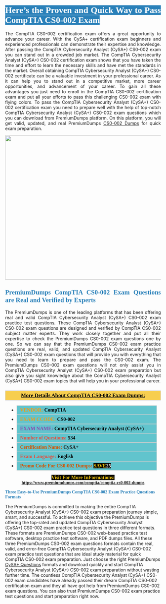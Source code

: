 <h1 style="text-align: justify;"><span style="color:#ffffff;"><span style="font-family:Georgia,serif;"><strong><span style="background-color:#2980b9;">Here’s the Proven and Quick Way to Pass CompTIA CS0-002 Exam</span></strong></span></span></h1>

<p style="text-align: justify;">The CompTIA CS0-002 certification exam offers a great opportunity to advance your career. With the CySA+ certification exam beginners and experienced professionals can demonstrate their expertise and knowledge. After passing the CompTIA Cybersecurity Analyst (CySA+) CS0-002 exam you can stand out in a crowded job market. The CompTIA Cybersecurity Analyst (CySA+) CS0-002 certification exam shows that you have taken the time and effort to learn the necessary skills and have met the standards in the market. Overall obtaining CompTIA Cybersecurity Analyst (CySA+) CS0-002 certificate can be a valuable investment in your professional career. As it can help you to stand out in a competitive market, more career opportunities, and advancement of your career. To gain all these advantages you just need to enroll in the CompTIA CS0-002 certification exam and put all your efforts to pass this challenging CS0-002 exam with flying colors. To pass the CompTIA Cybersecurity Analyst (CySA+) CS0-002 certification exam you need to prepare well with the help of top-notch CompTIA Cybersecurity Analyst (CySA+) CS0-002 exam questions which you can download from PremiumDumps platform. On this platform, you will get valid, updated, and real PremiumDumps <a href="https://www.premiumdumps.com/comptia/comptia-cs0-002-dumps">CS0-002 Dumps</a> for quick exam preparation.</p>

<p style="text-align: center;"><a href="https://www.premiumdumps.com/comptia/comptia-cs0-002-dumps"><img alt="" src="https://i.imgur.com/KJGzbJ2.jpeg" style="width: 700px; height: 465px;" /></a></p>

<h2 style="text-align: justify;"><span style="color:#2980b9;"><span style="font-family:Georgia,serif;"><strong>PremiumDumps CompTIA CS0-002 Exam Questions are Real and Verified by Experts</strong></span></span></h2>

<p style="text-align: justify;">The PremiumDumps is one of the leading platforms that has been offering real and valid CompTIA Cybersecurity Analyst (CySA+) CS0-002 exam practice test questions. These CompTIA Cybersecurity Analyst (CySA+) CS0-002 exam questions are designed and verified by CompTIA CS0-002 subject matter experts. They work closely together and put all their expertise to check the PremiumDumps CS0-002 exam questions one by one. So we can say that the PremiumDumps CS0-002 exam practice questions are real, valid, and updated CompTIA Cybersecurity Analyst (CySA+) CS0-002 exam questions that will provide you with everything that you need to learn to prepare and pass the CS0-002 exam. The PremiumDumps CS0-002 exam questions will not only assist you in CompTIA Cybersecurity Analyst (CySA+) CS0-002 exam preparation but also give you sight knowledge about the CompTIA Cybersecurity Analyst (CySA+) CS0-002 exam topics that will help you in your professional career.</p>

<h3 style="background: #f7ce50; border: 1px solid rgb(204, 204, 204); padding: 5px 10px; text-align: center;"><span style="font-family:Georgia,serif;"><u><u><span style="color:#000000;"><span style="font-size:11pt"><span style="line-height:normal"><b><span style="font-size:13.0pt"><span cambria="">More Details About CompTIA CS0-002 Exam Dumps:</span></span></b></span></span></span></u></u></span></h3>

<ul>
	<li style="margin:0cm 10pt">
	<div style="background:#61c4cd; border: 1px solid rgb(204, 204, 204); padding: 5px 10px; text-align: justify;"><span style="font-family:Georgia,serif;"><span style="font-size:11pt"><span style="line-height:normal"><b><span style="font-size:12.0pt"><span new="" roman="" times=""><span style="color:#f39c12;">VENDOR:</span> <span style="color:#000000;">CompTIA</span></span></span></b></span></span></span></div>
	</li>
	<li style="margin:0cm 10pt">
	<div style="background: #61c4cd; border: 1px solid rgb(204, 204, 204); padding: 5px 10px; text-align: justify;"><span style="font-family:Georgia,serif;"><span style="font-size:11pt"><span style="line-height:normal"><b><span style="font-size:12.0pt"><span new="" roman="" times=""><span style="color:#f39c12;">EXAM CCODE:</span> <span style="color:#000000;">CS0-002</span></span></span></b></span></span></span></div>
	</li>
	<li style="margin:0cm 10pt">
	<div style="background: #61c4cd; border: 1px solid rgb(204, 204, 204); padding: 5px 10px; text-align: justify;"><span style="font-family:Georgia,serif;"><span style="font-size:11pt"><span style="line-height:normal"><b><span style="font-size:12.0pt"><span new="" roman="" times=""><span style="color:#8e44ad;">EXAM NAME:</span> <span style="color:#000000;">CompTIA Cybersecurity Analyst (CySA+)</span></span></span></b></span></span></span></div>
	</li>
	<li style="margin:0cm 10pt">
	<div style="background: #61c4cd; border: 1px solid rgb(204, 204, 204); padding: 5px 10px;"><span style="font-family:Georgia,serif;"><span style="font-size:11pt"><span style="line-height:normal"><b><span style="font-size:12.0pt"><span new="" roman="" times=""><span style="color:#e74c3c;">Number of Questions:</span><span style="color:#000000;"><span style="color:#f1c40f;"> </span>534</span></span></span></b></span></span></span></div>
	</li>
	<li style="margin:0cm 10pt">
	<div style="background: #61c4cd; border: 1px solid rgb(204, 204, 204); padding: 5px 10px; text-align: justify;"><span style="font-family:Georgia,serif;"><span style="font-size:11pt"><span style="line-height:normal"><b><span style="font-size:12.0pt"><span new="" roman="" times=""><span style="color:#d35400;">Certification Name:</span> CySA+</span></span></b></span></span></span></div>
	</li>
	<li style="margin:0cm 10pt">
	<div style="background: #61c4cd; border: 1px solid rgb(204, 204, 204); padding: 5px 10px; text-align: justify;"><span style="font-family:Georgia,serif;"><span style="font-size:11pt"><span style="line-height:normal"><b><span style="font-size:12.0pt"><span new="" roman="" times=""><span style="color:#e74c3c;">Exam Language:</span> <span style="color:#000000;">English</span></span></span></b></span></span></span></div>
	</li>
	<li style="margin:0cm 10pt">
	<div style="background: #61c4cd; border: 1px solid rgb(204, 204, 204); padding: 5px 10px;"><span style="font-family:Georgia,serif;"><span style="font-size:11pt"><span style="line-height:normal"><b><span style="font-size:12.0pt"><span new="" roman="" times=""><span style="color:#d35400;">Promo Code For CS0-002 Dumps:</span><span style="color:#f1c40f;"> <span style="background-color:#000000;">SAVE</span></span><span style="color:#ffffff;"><span style="background-color:#000000;">25</span></span></span></span></b></span></span></span></div>
	</li>
</ul>

<p style="text-align: center;"><span style="font-family:Georgia,serif;"><strong><span style="font-size:16px;"><span style="color:#f1c40f;"><span style="background-color:#000000;">Visit For More InFormations:</span></span></span> <a href="https://www.premiumdumps.com/comptia/comptia-cs0-002-dumps">https://www.premiumdumps.com/comptia/comptia-cs0-002-dumps</a></strong></span></p>

<p><span style="color:#2980b9;"><span style="font-family:Georgia,serif;"><strong><strong><strong>Three Easy-to-Use PremiumDumps CompTIA CS0-002 Exam Practice Questions Formats</strong></strong></strong></span></span></p>

<p>The PremiumDumps is committed to making the entire CompTIA Cybersecurity Analyst (CySA+) CS0-002 exam preparation journey simple, smart, and successful. To achieve this objective the PremiumDumps is offering the top-rated and updated CompTIA Cybersecurity Analyst (CySA+) CS0-002 exam practice test questions in three different formats. These formats are PremiumDumps CS0-002 web-based practice test software, desktop practice test software, and PDF dumps files. All these three PremiumDumps CS0-002 exam questions formats contain the real, valid, and error-free CompTIA Cybersecurity Analyst (CySA+) CS0-002 exam practice test questions that are ideal study material for quick CompTIA CS0-002 exam preparation. Just choose the right PremiumDumps <a href="https://www.premiumdumps.com/comptia/cysa-dumps">CySA+ Questions</a> formats and download quickly and start CompTIA Cybersecurity Analyst (CySA+) CS0-002 exam preparation without wasting further time. The countless CompTIA Cybersecurity Analyst (CySA+) CS0-002 exam candidates have already passed their dream CompTIA CS0-002 certification exam and they all have got help from PremiumDumps CS0-002 exam questions. You can also trust PremiumDumps CS0-002 exam practice test questions and start preparation right now.</p>

